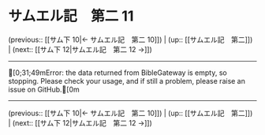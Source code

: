 # サムエル記　第二 11

(previous:: [[サム下 10|← サムエル記　第二 10]]) | (up:: [[サムエル記　第二]]) | (next:: [[サム下 12|サムエル記　第二 12 →]])

***
[0;31;49mError: the data returned from BibleGateway is empty, so stopping. Please check your usage, and if still a problem, please raise an issue on GitHub.[0m

***

(previous:: [[サム下 10|← サムエル記　第二 10]]) | (up:: [[サムエル記　第二]]) | (next:: [[サム下 12|サムエル記　第二 12 →]])

